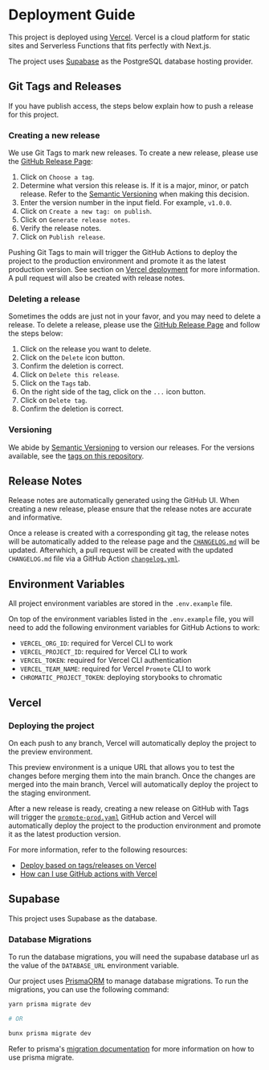 # Deployment Guide

This project is deployed using [Vercel](https://vercel.com/). Vercel is a cloud
platform for static sites and Serverless Functions that fits perfectly with
Next.js.

The project uses [Supabase](https://supabase.com) as the PostgreSQL database
hosting provider.

## Git Tags and Releases

If you have publish access, the steps below explain how to push a release for
this project.

### Creating a new release

We use Git Tags to mark new releases. To create a new release, please use the
[GitHub Release
Page](https://github.com/AfterClass-io/afterclass.io-v2/releases/new):

1. Click on `Choose a tag`.
2. Determine what version this release is. If it is a major, minor, or patch
   release. Refer to the [Semantic Versioning](https://semver.org/) when making
   this decision.
3. Enter the version number in the input field. For example, `v1.0.0`.
4. Click on `Create a new tag: on publish`.
5. Click on `Generate release notes`.
6. Verify the release notes.
7. Click on `Publish release`.

Pushing Git Tags to main will trigger the GitHub Actions to deploy the project
to the production environment and promote it as the latest production version.
See section on [Vercel deployment](#vercel) for more information. A pull request
will also be created with release notes.

### Deleting a release

Sometimes the odds are just not in your favor, and you may need to delete a
release. To delete a release, please use the [GitHub Release
Page](https://github.com/AfterClass-io/afterclass.io-v2/releases) and follow the
steps below:

1. Click on the release you want to delete.
2. Click on the `Delete` icon button.
3. Confirm the deletion is correct.
4. Click on `Delete this release`.
5. Click on the `Tags` tab.
6. On the right side of the tag, click on the `...` icon button.
7. Click on `Delete tag`.
8. Confirm the deletion is correct.

### Versioning

We abide by [Semantic Versioning](https://semver.org/) to version our releases.
For the versions available, see the [tags on this
repository](https://github.com/AfterClass-io/afterclass.io-v2/tags).

## Release Notes

Release notes are automatically generated using the GitHub UI. When creating a
new release, please ensure that the release notes are accurate and informative.

Once a release is created with a corresponding git tag, the release notes will
be automatically added to the release page and the
[`CHANGELOG.md`](CHANGELOG.md) will be updated. Afterwhich, a pull request will
be created with the updated `CHANGELOG.md` file via a GitHub Action
[`changelog.yml`](.github/workflows/changelog.yml).

## Environment Variables

All project environment variables are stored in the `.env.example` file.

On top of the environment variables listed in the `.env.example` file, you will
need to add the following environment variables for GitHub Actions to work:

- `VERCEL_ORG_ID`: required for Vercel CLI to work
- `VERCEL_PROJECT_ID`: required for Vercel CLI to work
- `VERCEL_TOKEN`: required for Vercel CLI authentication
- `VERCEL_TEAM_NAME`: required for Vercel `Promote` CLI to work
- `CHROMATIC_PROJECT_TOKEN`: deploying storybooks to chromatic

## Vercel

### Deploying the project

On each push to any branch, Vercel will automatically deploy the project to the
preview environment.

This preview environment is a unique URL that allows you to test the changes
before merging them into the main branch. Once the changes are merged into the
main branch, Vercel will automatically deploy the project to the staging
environment.

After a new release is ready, creating a new release on GitHub with Tags will
trigger the [`promote-prod.yaml`](.github/workflows/promote-prod.yml) GitHub
action and Vercel will automatically deploy the project to the production
environment and promote it as the latest production version.

For more information, refer to the following resources:

- [Deploy based on tags/releases on
  Vercel](https://vercel.com/guides/can-you-deploy-based-on-tags-releases-on-vercel)
- [How can I use GitHub actions with
  Vercel](https://vercel.com/guides/how-can-i-use-github-actions-with-vercel)

## Supabase

This project uses Supabase as the database.

### Database Migrations

To run the database migrations, you will need the supabase database url as the
value of the `DATABASE_URL` environment variable.

Our project uses [PrismaORM](https://prisma.io) to manage database migrations.
To run the migrations, you can use the following command:

```sh
yarn prisma migrate dev

# OR

bunx prisma migrate dev
```

Refer to prisma's [migration
documentation](https://www.prisma.io/docs/orm/prisma-migrate/getting-started)
for more information on how to use prisma migrate.
